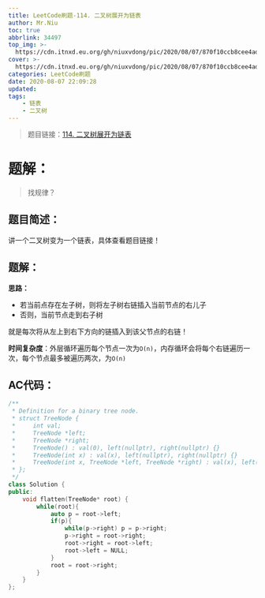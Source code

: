 ```yaml
---
title: LeetCode刷题-114. 二叉树展开为链表
author: Mr.Niu
toc: true
abbrlink: 34497
top_img: >-
  https://cdn.itnxd.eu.org/gh/niuxvdong/pic/2020/08/07/870f10ccb8cee4adc444d19cac52b1ad.png
cover: >-
  https://cdn.itnxd.eu.org/gh/niuxvdong/pic/2020/08/07/870f10ccb8cee4adc444d19cac52b1ad.png
categories: LeetCode刷题
date: 2020-08-07 22:09:28
updated:
tags:
	- 链表
	- 二叉树
---
```






> 题目链接：[114. 二叉树展开为链表](https://leetcode-cn.com/problems/flatten-binary-tree-to-linked-list/)



# 题解：



> 找规律？



## 题目简述：

讲一个二叉树变为一个链表，具体查看题目链接！

## 题解：

**思路：**

- 若当前点存在左子树，则将左子树右链插入当前节点的右儿子
- 否则，当前节点走到右子树



就是每次将从左上到右下方向的链插入到该父节点的右链！



**时间复杂度**：外层循环遍历每个节点一次为`O(n)`，内存循环会将每个右链遍历一次，每个节点最多被遍历两次，为`O(n)`

## AC代码：



```c++
/**
 * Definition for a binary tree node.
 * struct TreeNode {
 *     int val;
 *     TreeNode *left;
 *     TreeNode *right;
 *     TreeNode() : val(0), left(nullptr), right(nullptr) {}
 *     TreeNode(int x) : val(x), left(nullptr), right(nullptr) {}
 *     TreeNode(int x, TreeNode *left, TreeNode *right) : val(x), left(left), right(right) {}
 * };
 */
class Solution {
public:
    void flatten(TreeNode* root) {
        while(root){
            auto p = root->left;
            if(p){
                while(p->right) p = p->right;
                p->right = root->right;
                root->right = root->left;
                root->left = NULL;
            }
            root = root->right;
        }
    }
};
```



